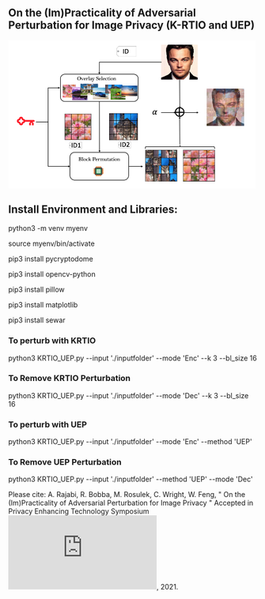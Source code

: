 ## On the (Im)Practicality of Adversarial Perturbation for Image Privacy (K-RTIO and UEP)

<img src="figs/krtio_images.png" width=500 align=center> 



## Install Environment and Libraries:

python3 -m venv myenv

source myenv/bin/activate

pip3 install pycryptodome

pip3 install opencv-python

pip3 install pillow

pip3 install matplotlib

pip3 install sewar

### To perturb with KRTIO 
python3 KRTIO_UEP.py --input './inputfolder' --mode 'Enc' --k 3 --bl_size 16 

### To Remove KRTIO Perturbation
python3 KRTIO_UEP.py --input './inputfolder' --mode 'Dec' --k 3 --bl_size 16 

### To perturb with UEP
python3 KRTIO_UEP.py --input  './inputfolder' --mode 'Enc' --method 'UEP'

### To Remove  UEP Perturbation
python3 KRTIO_UEP.py --input './inputfolder'   --method 'UEP' --mode 'Dec' 


Please cite: A. Rajabi, R. Bobba, M. Rosulek, C. Wright, W. Feng, " On the (Im)Practicality of Adversarial Perturbation for Image Privacy " Accepted in Privacy Enhancing Technology Symposium ![PETS](https://www.petsymposium.org/2021/files/papers/popets-2021-0006.pdf), 2021.

